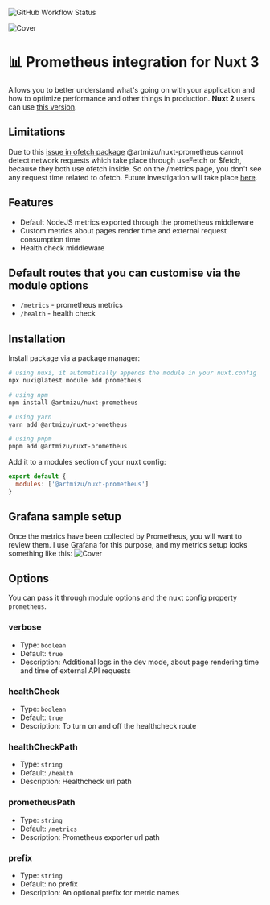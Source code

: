 ![GitHub Workflow Status](https://img.shields.io/github/actions/workflow/status/artmizu/nuxt-prometheus/release.yml?branch=main)

![Cover](https://raw.githubusercontent.com/artmizu/nuxt-prometheus/main/.github/cover.jpg) 

# 📊 Prometheus integration for Nuxt 3
Allows you to better understand what's going on with your application and how to optimize performance and other things in production. **Nuxt 2** users can use [this version](https://github.com/artmizu/analytics-nuxt-2).

## Limitations
Due to this [issue in ofetch package](https://github.com/unjs/ofetch/issues/295) @artmizu/nuxt-prometheus cannot detect network requests which take place through useFetch or $fetch, because they both use ofetch inside. So on the /metrics page, you don't see any request time related to ofetch. Future investigation will take place [here](https://github.com/artmizu/nuxt-prometheus/issues/42).

## Features
* Default NodeJS metrics exported through the prometheus middleware
* Custom metrics about pages render time and external request consumption time
* Health check middleware

## Default routes that you can customise via the module options
* `/metrics` - prometheus metrics
* `/health` - health check

## Installation
Install package via a package manager: 
```bash
# using nuxi, it automatically appends the module in your nuxt.config
npx nuxi@latest module add prometheus

# using npm
npm install @artmizu/nuxt-prometheus

# using yarn
yarn add @artmizu/nuxt-prometheus

# using pnpm
pnpm add @artmizu/nuxt-prometheus
```

Add it to a modules section of your nuxt config:
```js
export default {
  modules: ['@artmizu/nuxt-prometheus']
}
```

## Grafana sample setup
Once the metrics have been collected by Prometheus, you will want to review them. I use Grafana for this purpose, and my metrics setup looks something like this:
![Cover](https://raw.githubusercontent.com/artmizu/nuxt-prometheus/main/.github/grafana.jpg)

## Options
You can pass it through module options and the nuxt config property `prometheus`.

### verbose
- Type: `boolean`
- Default: `true`
- Description: Additional logs in the dev mode, about page rendering time and time of external API requests

### healthCheck
- Type: `boolean`
- Default: `true`
- Description: To turn on and off the healthcheck route

### healthCheckPath
- Type: `string`
- Default: `/health`
- Description: Healthcheck url path

### prometheusPath
- Type: `string`
- Default: `/metrics`
- Description: Prometheus exporter url path

### prefix
- Type: `string`
- Default: no prefix
- Description: An optional prefix for metric names

